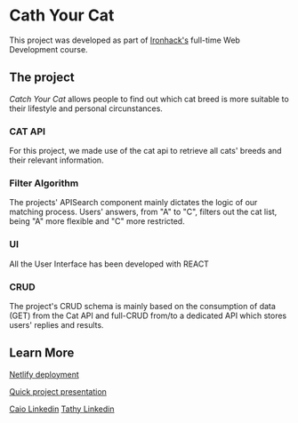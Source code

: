 # Cath Your Cat

This project was developed as part of [Ironhack's](https://www.ironhack.com/en) full-time Web Development course.

## The project

_Catch Your Cat_ allows people to find out which cat breed is more suitable to their lifestyle and personal circunstances.

### CAT API

For this project, we made use of the cat api to retrieve all cats' breeds and their relevant information.

### Filter Algorithm

The projects' APISearch component mainly dictates the logic of our matching process.
Users' answers, from "A" to "C", filters out the cat list, being "A" more flexible and "C" more restricted.

### UI

All the User Interface has been developed with REACT

### CRUD

The project's CRUD schema is mainly based on the consumption of data (GET) from the Cat API and full-CRUD from/to a dedicated API which stores users' replies and results.

## Learn More

[Netlify deployment](https://catchyourcat.netlify.app/)

[Quick project presentation]()

[Caio Linkedin](https://www.linkedin.com/in/caiopgarcia/)
[Tathy Linkedin](https://www.linkedin.com/in/tathyanna-maximiano/)

